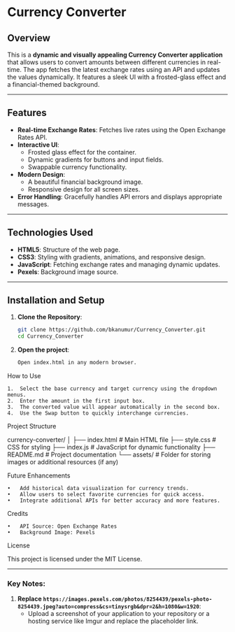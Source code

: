 # Currency Converter

## Overview
This is a **dynamic and visually appealing Currency Converter application** that allows users to convert amounts between different currencies in real-time. The app fetches the latest exchange rates using an API and updates the values dynamically. It features a sleek UI with a frosted-glass effect and a financial-themed background.

---

## Features
- **Real-time Exchange Rates**: Fetches live rates using the Open Exchange Rates API.
- **Interactive UI**:
  - Frosted glass effect for the container.
  - Dynamic gradients for buttons and input fields.
  - Swappable currency functionality.
- **Modern Design**:
  - A beautiful financial background image.
  - Responsive design for all screen sizes.
- **Error Handling**: Gracefully handles API errors and displays appropriate messages.

---

## Technologies Used
- **HTML5**: Structure of the web page.
- **CSS3**: Styling with gradients, animations, and responsive design.
- **JavaScript**: Fetching exchange rates and managing dynamic updates.
- **Pexels**: Background image source.

---

## Installation and Setup
1. **Clone the Repository**:
   ```bash
   git clone https://github.com/bkanumur/Currency_Converter.git
   cd Currency_Converter
2. **Open the project**:
   ```bash
   Open index.html in any modern browser.

How to Use

	1.	Select the base currency and target currency using the dropdown menus.
	2.	Enter the amount in the first input box.
	3.	The converted value will appear automatically in the second box.
	4.	Use the Swap button to quickly interchange currencies.

Project Structure

currency-converter/
│
├── index.html        # Main HTML file
├── style.css         # CSS for styling
├── index.js          # JavaScript for dynamic functionality
├── README.md         # Project documentation
└── assets/           # Folder for storing images or additional resources (if any)

Future Enhancements

	•	Add historical data visualization for currency trends.
	•	Allow users to select favorite currencies for quick access.
	•	Integrate additional APIs for better accuracy and more features.

Credits

	•	API Source: Open Exchange Rates
	•	Background Image: Pexels

License

This project is licensed under the MIT License.

---

### Key Notes:
1. **Replace `https://images.pexels.com/photos/8254439/pexels-photo-8254439.jpeg?auto=compress&cs=tinysrgb&dpr=2&h=1080&w=1920`**:
   - Upload a screenshot of your application to your repository or a hosting service like Imgur and replace the placeholder link.
